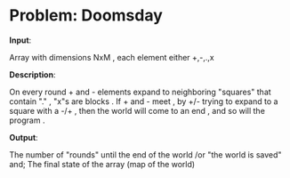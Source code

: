 # Problem: Doomsday

**Input**: 

Array with dimensions NxM , each element either +,-,.,x

**Description**: 

On every round + and - elements expand to neighboring "squares" that contain "." , "x"s are blocks . 
If + and - meet , by +/- trying to expand to a square with a -/+ , then the world will come to an end , and so will the program .

**Output**: 

The number of "rounds" until the end of the world /or "the world is saved" and; 
The final state of the array (map of the world) 
